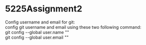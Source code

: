 # 5225Assignment2<br>
Config username and email for git:<br>
config git username and email using these two following command:<br>
git config --global user.name "<email id>"<br>
git config --global user.email "<your email>"<br>
